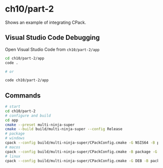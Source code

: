 # ch10/part-2

Shows an example of integrating CPack.

## Visual Studio Code Debugging

Open Visual Studio Code from `ch10/part-2/app`

```bash
cd ch10/part-2/app
code .

# or

code ch10/part-2/app
```

## Commands

```bash
# start
cd ch10/part-2
# configure and build
cd app
cmake --preset multi-ninja-super
cmake --build build/multi-ninja-super --config Release
# package
# windows
cpack --config build/multi-ninja-super/CPackConfig.cmake -G NSIS64 -B package
# macos
cpack --config build/multi-ninja-super/CPackConfig.cmake -B package -G Bundle
# linux
cpack --config build/multi-ninja-super/CPackConfig.cmake -G DEB -B package
```
